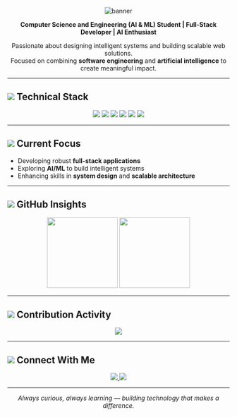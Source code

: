 <p align="center">
  <img src="https://capsule-render.vercel.app/api?type=waving&color=0A66C2&height=180&section=header&text=David%20Vensilin%20R&fontSize=40&fontColor=ffffff&animation=fadeIn&fontAlignY=35" alt="banner" />
</p>

<p align="center">
  <strong>Computer Science and Engineering (AI & ML) Student | Full-Stack Developer | AI Enthusiast</strong>
</p>

<p align="center">
  Passionate about designing intelligent systems and building scalable web solutions.<br>
  Focused on combining <strong>software engineering</strong> and <strong>artificial intelligence</strong> to create meaningful impact.
</p>

---

<h2>
  <img src="https://img.icons8.com/?size=28&id=20909&format=png&color=0A66C2" /> Technical Stack
</h2>

<p align="center">
  <img src="https://img.shields.io/badge/Python-3776AB?style=for-the-badge&logo=python&logoColor=white" />
  <img src="https://img.shields.io/badge/Java-ED8B00?style=for-the-badge&logo=openjdk&logoColor=white" />
  <img src="https://img.shields.io/badge/Next.js-000000?style=for-the-badge&logo=nextdotjs&logoColor=white" />
  <img src="https://img.shields.io/badge/MongoDB-47A248?style=for-the-badge&logo=mongodb&logoColor=white" />
  <img src="https://img.shields.io/badge/MySQL-005C84?style=for-the-badge&logo=mysql&logoColor=white" />
  <img src="https://img.shields.io/badge/OOP-0081CB?style=for-the-badge&logo=dependabot&logoColor=white" />
</p>

---

<h2>
  <img src="https://img.icons8.com/?size=28&id=44644&format=png&color=0A66C2" /> Current Focus
</h2>

- Developing robust **full-stack applications**  
- Exploring **AI/ML** to build intelligent systems  
- Enhancing skills in **system design** and **scalable architecture**

---

<h2>
  <img src="https://img.icons8.com/?size=28&id=111259&format=png&color=0A66C2" /> GitHub Insights
</h2>

<p align="center">
  <img src="https://github-readme-stats.vercel.app/api?username=DavidVensilinR&show_icons=true&theme=transparent&hide_border=true&title_color=0A66C2&icon_color=0A66C2&text_color=333333" height="160" />
  <img src="https://github-readme-stats.vercel.app/api/top-langs/?username=DavidVensilinR&layout=compact&theme=transparent&hide_border=true&title_color=0A66C2&text_color=333333" height="160" />
</p>

---

<h2>
  <img src="https://img.icons8.com/?size=28&id=123792&format=png&color=0A66C2" /> Contribution Activity
</h2>

<p align="center">
  <img src="https://github-readme-activity-graph.vercel.app/graph?username=DavidVensilinR&theme=github-compact&color=0A66C2&line=0A66C2&hide_border=true" />
</p>

---

<h2>
  <img src="https://img.icons8.com/?size=28&id=8808&format=png&color=0A66C2" /> Connect With Me
</h2>

<p align="center">
  <a href="https://www.linkedin.com/in/david-vensilin-r-5262642a6/" target="_top">
    <img src="https://img.shields.io/badge/LinkedIn-0A66C2?style=for-the-badge&logo=linkedin&logoColor=white" />
  </a>
  <a href="mailto:kit27.am11@gmail.com" target="_blank">
    <img src="https://img.shields.io/badge/Email-D14836?style=for-the-badge&logo=gmail&logoColor=white" />
  </a>
</p>

---

<p align="center">
  <i>Always curious, always learning — building technology that makes a difference.</i>
</p>
